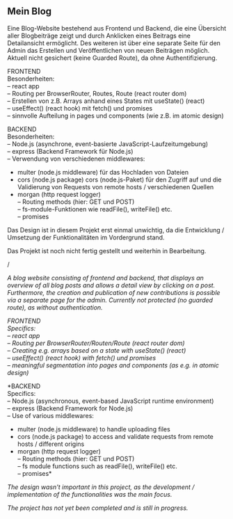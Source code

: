 ## Mein Blog

Eine Blog-Website bestehend aus Frontend und Backend, die eine Übersicht aller Blogbeiträge zeigt und durch Anklicken eines Beitrags eine Detailansicht ermöglicht. Des weiteren ist über eine separate Seite für den Admin das Erstellen und Veröffentlichen von neuen Beiträgen möglich. Aktuell nicht gesichert (keine Guarded Route), da ohne Authentifizierung.

FRONTEND  
Besonderheiten:  
– react app  
– Routing per BrowserRouter, Routes, Route (react router dom)  
– Erstellen von z.B. Arrays anhand eines States mit useState() (react)  
– useEffect() (react hook) mit fetch() und promises  
– sinnvolle Aufteilung in pages und components (wie z.B. im atomic design)

BACKEND  
Besonderheiten:  
– Node.js (asynchrone, event-basierte JavaScript-Laufzeitumgebung)  
– express (Backend Framework für Node.js)  
– Verwendung von verschiedenen middlewares:  
+ multer (node.js middleware) für das Hochladen von Dateien  
+ cors (node.js package) cors (node.js-Paket) für den Zugriff auf und die Validierung von Requests von remote hosts / verschiedenen Quellen  
+ morgan (http request logger)  
– Routing methods (hier: GET und POST)  
– fs-module-Funktionen wie readFile(), writeFile() etc.  
– promises  

Das Design ist in diesem Projekt erst einmal unwichtig, da die Entwicklung / Umsetzung der Funktionalitäten im Vordergrund stand.

Das Projekt ist noch nicht fertig gestellt und weiterhin in Bearbeitung.

/

*A blog website consisting of frontend and backend, that displays an overview of all blog posts and allows a detail view by clicking on a post. Furthermore, the creation and publication of new contributions is possible via a separate page for the admin. Currently not protected (no guarded route), as without authentication.*

*FRONTEND  
Specifics:  
– react app  
– Routing per BrowserRouter/Routen/Route (react router dom)  
– Creating e.g. arrays based on a state with useState() (react)  
– useEffect() (react hook) with fetch() und promises  
– meaningful segmentation into pages and components (as e.g. in atomic design)*

*BACKEND  
Specifics:  
– Node.js (asynchronous, event-based JavaScript runtime environment)  
– express (Backend Framework for Node.js)  
– Use of various middlewares:  
+ multer (node.js middleware) to handle uploading files  
+ cors (node.js package) to access and validate requests from remote hosts / different origins  
+ morgan (http request logger)  
– Routing methods (hier: GET und POST)  
– fs module functions such as readFile(), writeFile() etc.  
– promises*

*The design wasn't important in this project, as the development / implementation of the functionalities was the main focus.*

*The project has not yet been completed and is still in progress.*

